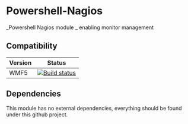 # Powershell-Nagios
_Powershell Nagios module _ enabling monitor management

## Compatibility

| Version | Status |
----------|--------|
| WMF5 | [![Build status](https://ci.appveyor.com/api/github/webhook?id=s09ofx1nnbd7s57a?svg=true)](https://ci.appveyor.com/project/kasperbrandenburg/powershell-nagios)

## Dependencies
This module has no external dependencies, everything should be found under this github project.
